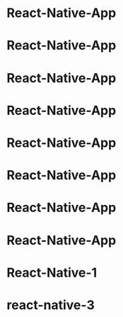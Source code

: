 # React-Native-App
# React-Native-App
# React-Native-App
# React-Native-App
# React-Native-App
# React-Native-App
# React-Native-App
# React-Native-App
# React-Native-1
# react-native-3
